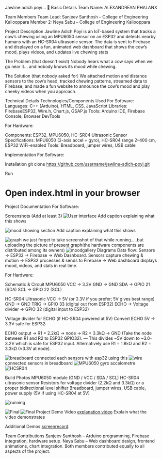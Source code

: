 Jawline adich poyi... 🎯
Basic Details
Team Name: ALEXANDREAN PHALANX

Team Members
Team Lead: Sanjeev Santhosh – College of Engineering Kallooppara
Member 2: Neya Sabu – College of Engineering Kallooppara

Project Description
Jawline Adich Poyi is an IoT-based system that tracks a cow’s chewing using an MPU6050 sensor on an ESP32 and detects nearby humans with an HC-SR04 ultrasonic sensor. The data is sent to Firebase and displayed on a fun, animated web dashboard that shows the cow’s mood, plays videos, and updates live chewing stats

The Problem (that doesn't exist)
Nobody hears what a cow says when we go near it… and nobody knows its mood while chewing.

The Solution (that nobody asked for)
We attached motion and distance sensors to the cow’s head, tracked chewing patterns, streamed data to Firebase, and made a fun website to announce the cow’s mood and play cheeky videos when you approach.

Technical Details
Technologies/Components Used
For Software:
Languages: C++ (Arduino), HTML, CSS, JavaScript
Libraries: FirebaseESP32, Wire.h, Chart.js, GSAP.js
Tools: Arduino IDE, Firebase Console, Browser DevTools

For Hardware:

Components: ESP32, MPU6050, HC-SR04 Ultrasonic Sensor
Specifications: MPU6050 (3-axis accel + gyro), HC-SR04 range 2–400 cm, ESP32 WiFi-enabled
Tools: Breadboard, jumper wires, USB cable

Implementation
For Software:

Installation
git clone https://github.com/username/jawline-adich-poyi.git


Run
# Open index.html in your browser

Project Documentation
For Software:

Screenshots (Add at least 3)
![User interface](pics/front.png) Add caption explaining what this shows

![mood showing section](pics/moodface.png) Add caption explaining what this shows

![graph](pics/graphsection.png) we just forget to take screenshot of that while running.....but uploading the picture of present graph(the hardware components are distributed among its owners)
![moodgallery](pics/moodgallery.png)
Diagrams
Data flow: Sensors → ESP32 → Firebase → Web Dashboard.
Sensors capture chewing & motion → ESP32 processes & sends to Firebase → Web dashboard displays mood, videos, and stats in real time.

For Hardware:

Schematic & Circuit
MPU6050
VCC → 3.3V
GND → GND
SDA → GPIO 21 (SDA)
SCL → GPIO 22 (SCL)

HC-SR04 Ultrasonic
VCC → 5V (or 3.3V if you prefer; 5V gives best range)
GND → GND
TRIG → GPIO 33 (digital out from ESP32)
ECHO → Voltage divider → GPIO 32 (digital input to ESP32)

Voltage divider for ECHO (if HC-SR04 powered at 5V)
Convert ECHO 5V → 3.3V safe for ESP32:

ECHO output → R1 = 2.2kΩ → node → R2 = 3.3kΩ → GND
(Take the node between R1 and R2 to ESP32 GPIO32).
— This divides ~5V down to ~3.0–3.2V which is safe for ESP32 input.
Alternatively use R1 = 1.8kΩ and R2 = 3.3kΩ (≈3.3V at node).

![breadboard](pics/breadboard.jpg) connected each sensors with esp32 using this
![wire](pics/wire.jpg) connected sensors in breadboard
![MPU6050 gyro accelometre](pics/gyro.jpg)
![HCSR04](pic/hc.jpg)
 
Build Photos
MPU6050 module (GND / VCC / SDA / SCL)
HC-SR04 ultrasonic sensor
Resistors for voltage divider (2.2kΩ and 3.3kΩ) or a proper bidirectional level shifter
Breadboard, jumper wires, USB cable, power supply (5V if using HC-SR04 at 5V)

![running](pics/running.jpg) 

![Final](pics/finalproject.jpg) 
![Final](pics/finalproject1.jpg)
Project Demo
Video
[explanation video](pics/finalvideo.mp4) Explain what the video demonstrates

Additional Demos
[screenrecord](pics/screenrecord.mp4)

Team Contributions
Sanjeev Santhosh – Arduino programming, Firebase integration, hardware setup.
Neya Sabu – Web dashboard design, frontend animations, chart integration.
Both members contributed equally to all aspects of the project.
